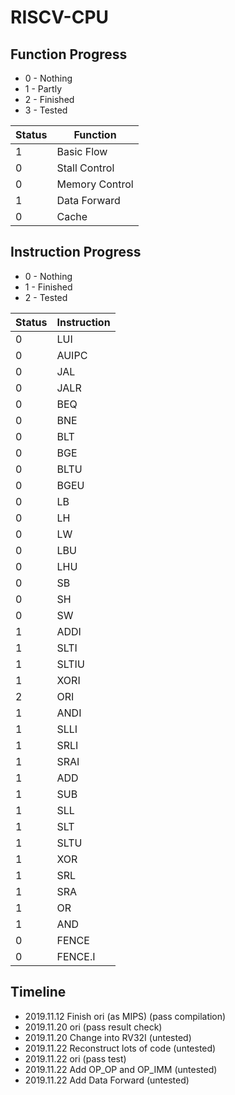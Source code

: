 # RISCV-CPU

## Function Progress

+ 0 - Nothing
+ 1 - Partly
+ 2 - Finished
+ 3 - Tested

|Status|Function|
|----|----|
|1|Basic Flow|
|0|Stall Control|
|0|Memory Control|
|1|Data Forward|
|0|Cache|

## Instruction Progress

+ 0 - Nothing
+ 1 - Finished
+ 2 - Tested

|Status|Instruction|
|----|----|
|0|LUI|
|0|AUIPC|
|0|JAL|
|0|JALR|
|0|BEQ|
|0|BNE|
|0|BLT|
|0|BGE|
|0|BLTU|
|0|BGEU|
|0|LB|
|0|LH|
|0|LW|
|0|LBU|
|0|LHU|
|0|SB|
|0|SH|
|0|SW|
|1|ADDI|
|1|SLTI|
|1|SLTIU|
|1|XORI|
|2|ORI|
|1|ANDI|
|1|SLLI|
|1|SRLI|
|1|SRAI|
|1|ADD|
|1|SUB|
|1|SLL|
|1|SLT|
|1|SLTU|
|1|XOR|
|1|SRL|
|1|SRA|
|1|OR|
|1|AND|
|0|FENCE|
|0|FENCE.I|

## Timeline

+ 2019.11.12 Finish ori (as MIPS) (pass compilation)
+ 2019.11.20 ori (pass result check)
+ 2019.11.20 Change into RV32I (untested)
+ 2019.11.22 Reconstruct lots of code (untested)
+ 2019.11.22 ori (pass test)
+ 2019.11.22 Add OP_OP and OP_IMM (untested)
+ 2019.11.22 Add Data Forward (untested)
